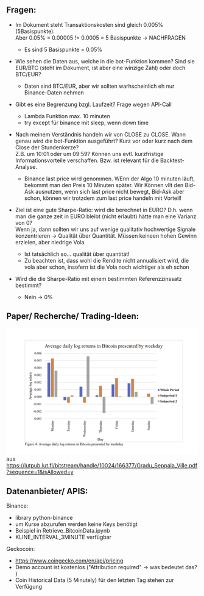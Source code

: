Fragen:
----------
- Im Dokument steht Transaktionskosten sind gleich 0.005% (5Basispunkte). <br>
  Aber 0.05% = 0.00005 != 0.0005 = 5 Basispunkte -> NACHFRAGEN
  - Es sind 5 Basispunkte = 0.05%

- Wie sehen die Daten aus, welche in die bot-Funktion kommen? Sind sie EUR/BTC (steht im Dokument, ist aber eine winzige Zahl) oder doch BTC/EUR? 
  - Daten sind BTC/EUR, aber wir sollten warhscheinlich eh nur Binance-Daten nehmen

- Gibt es eine Begrenzung bzgl. Laufzeit? Frage wegen API-Call
  - Lambda Funktion max. 10 minuten 
  - try except für binance mit sleep, wenn down time 

- Nach meinem Verständnis handeln wir von CLOSE zu CLOSE. Wann genau wird die bot-Funktion ausgeführt? Kurz vor oder kurz nach dem Close der Stundenkerze? <br>
  Z.B. um 10:01 oder um 09:59? Können uns evtl. kurzfristige Informationsvorteile verschaffen. Bzw. ist relevant für die Backtest-Analyse.
  - Binance last price wird genommen. WEnn der Algo 10 minuten läuft, bekommt man den Preis 10 Minuten später. 
    Wir Können vllt den Bid-Ask ausnutzen, wenn sich last price nicht bewegt, Bid-Ask aber schon, können wir trotzdem zum last price handeln mit Vorteil! 

- Ziel ist eine gute Sharpe-Ratio: wird die berechnet in EURO? D.h. wenn man die ganze zeit in EURO bleibt (nicht erlaubt) hätte man eine Varianz von 0? <br>
  Wenn ja, dann sollten wir uns auf wenige qualitativ hochwertige Signale konzentrieren -> Qualität über Quantität. Müssen keineen hohen Gewinn erzielen, aber niedrige Vola. 
  - Ist tatsächlich so... qualität über quantität!
  - Zu beachten ist, dass wohl die Rendite nicht annualisiert wird, die vola aber schon, insofern ist die Vola noch wichtiger als eh schon

- Wird die die Sharpe-Ratio mit einem bestimmten Referenzzinssatz bestimmt?
  - Nein -> 0%

Paper/ Recherche/ Trading-Ideen:
---------------------------------
![alt text](image.png)
aus https://lutpub.lut.fi/bitstream/handle/10024/166377/Gradu_Seppala_Ville.pdf?sequence=1&isAllowed=y


Datenanbieter/ APIS:
-----------------------
Binance:
  - library python-binance
  - um Kurse abzurufen werden keine Keys benötigt
  - Beispiel in Retrieve_BitcoinData.ipynb
  - KLINE_INTERVAL_3MINUTE verfügbar

Geckocoin:
  - https://www.coingecko.com/en/api/pricing
  - Demo account ist kostenlos ("Attribution required" -> was bedeutet das? )
  - Coin Historical Data (5 Minutely) für den letzten Tag stehen zur Verfügung
